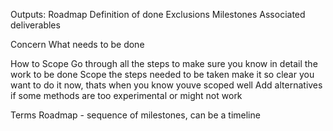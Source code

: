 Outputs: 
Roadmap
Definition of done
Exclusions
Milestones
Associated deliverables

Concern
What needs to be done

How to Scope
Go through all the steps to make sure you know in detail the work to be done
Scope the steps needed to be taken
make it so clear you want to do it now, thats when you know youve scoped well
Add alternatives if some methods are too experimental or might not work

Terms
Roadmap - sequence of milestones, can be a timeline